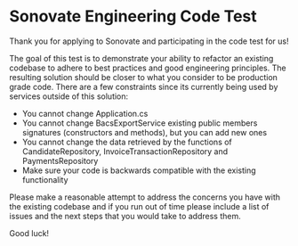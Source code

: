 # Sonovate Engineering Code Test

Thank you for applying to Sonovate and participating in the code test for us! 

The goal of this test is to demonstrate your ability to refactor an existing codebase to adhere to best practices
and good engineering principles. The resulting solution should be closer to what you consider to be production 
grade code. There are a few constraints since its currently being used by services outside of this solution:

* You cannot change Application.cs
* You cannot change BacsExportService existing public members signatures (constructors and methods), but you can add new ones
* You cannot change the data retrieved by the functions of CandidateRepository, InvoiceTransactionRepository and PaymentsRepository
* Make sure your code is backwards compatible with the existing functionality

Please make a reasonable attempt to address the concerns you have with the existing codebase and if you run
out of time please include a list of issues and the next steps that you would take to address them.

Good luck!